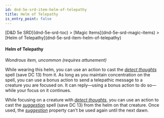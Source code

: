 ```yaml
---
id: dnd-5e-srd-item-helm-of-telepathy
title: Helm of Telepathy
is_entry_point: false
---
```


<breadcrumb>
[D&D 5e SRD](dnd-5e-srd-toc) >  [Magic Items](dnd-5e-srd-magic-items) > [Helm of Telepathy](dnd-5e-srd-item-helm-of-telepathy)
</breadcrumb>

#### Helm of Telepathy

*Wondrous item, uncommon (requires attunement)*

While wearing this helm, you can use an action to cast the [*detect thoughts*](dnd-5e-srd-spell-detect-thoughts) spell (save DC 13) from it. As long as you maintain concentration on the spell, you can use a bonus action to send a telepathic message to a creature you are focused on. It can reply—using a bonus action to do so—while your focus on it continues.

While focusing on a creature with [*detect thoughts*](dnd-5e-srd-spell-detect-thoughts), you can use an action to cast the [*suggestion*](dnd-5e-srd-spell-suggestion) spell (save DC 13) from the helm on that creature. Once used, the [*suggestion*](dnd-5e-srd-spell-suggestion) property can’t be used again until the next dawn.


